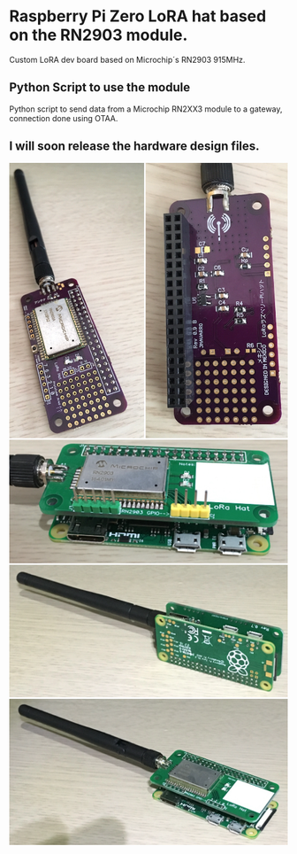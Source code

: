 # Raspberry Pi Zero LoRA hat based on the RN2903 module. 

Custom LoRA dev board based on Microchip´s RN2903 915MHz. 

## Python Script to use the module

Python script to send data from a Microchip RN2XX3 module to a gateway, connection done using OTAA.

## I will soon release the hardware design files. 

![alt tag](/pictures/1.png)
![alt tag](/pictures/2.png)
![alt tag](/pictures/3.png)
![alt tag](/pictures/4.png)